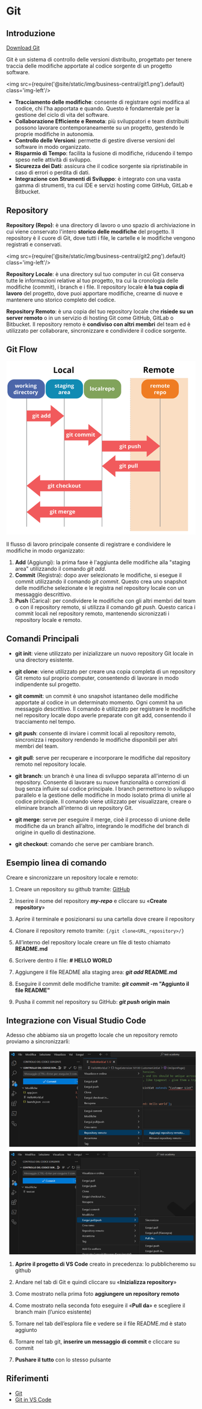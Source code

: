 
# Git

## Introduzione

[Download Git](https://git-scm.com/downloads)

Git è un sistema di controllo delle versioni distribuito, progettato per tenere traccia delle modifiche apportate al codice sorgente di un progetto software.


<img src={require('@site/static/img/business-central/git1.png').default} class='img-left'/>

- **Tracciamento delle modifiche**: consente di registrare ogni modifica al codice, chi l'ha apportata e quando. Questo è fondamentale per la gestione del ciclo di vita del software. 
- **Collaborazione Efficiente e Remota**: più sviluppatori e team distribuiti possono lavorare contemporaneamente su un progetto, gestendo le proprie modifiche in autonomia. 
- **Controllo delle Versioni**: permette di gestire diverse versioni del software in modo organizzato. 
- **Risparmio di Tempo**: facilita la fusione di modifiche, riducendo il tempo speso nelle attività di sviluppo. 
- **Sicurezza dei Dati**: assicura che il codice sorgente sia ripristinabile in caso di errori o perdita di dati. 
- **Integrazione con Strumenti di Sviluppo**: è integrato con una vasta gamma di strumenti, tra cui IDE e servizi hosting come GitHub, GitLab e Bitbucket.

## Repository

**Repository (Repo)**: è una directory di lavoro o uno spazio di archiviazione in cui viene conservato l'intero **storico delle modifiche** del progetto. Il repository è il cuore di Git, dove tutti i file, le cartelle e le modifiche vengono registrati e conservati. 

<img src={require('@site/static/img/business-central/git2.png').default} class='img-left'/> 


**Repository Locale**: è una directory sul tuo computer in cui Git conserva tutte le informazioni relative al tuo progetto, tra cui la cronologia delle modifiche (commit), i branch e i file.
Il repository locale **è la tua copia di lavoro** del progetto, dove puoi apportare modifiche, crearne di nuove e mantenere uno storico completo del codice. 

**Repository Remoto**: è una copia del tuo repository locale che **risiede su un server remoto** o in un servizio di hosting Git come GitHub, GitLab o Bitbucket. Il repository remoto è **condiviso con altri membri** del team ed è utilizzato per collaborare, sincronizzare e condividere il codice sorgente.

## Git Flow

![Git Flow](/img/business-central/git4.png)

Il flusso di lavoro principale consente di registrare e condividere le modifiche in modo organizzato:

1. **Add** (Aggiungi): la prima fase è l'aggiunta delle modifiche alla "staging area" utilizzando il comando _git add_.
2. **Commit** (Registra): dopo aver selezionato le modifiche, si esegue il commit utilizzando il comando _git commit_. Questo crea uno snapshot delle modifiche selezionate e le registra nel repository locale con un messaggio descrittivo. 
3. **Push** (Carica): per condividere le modifiche con gli altri membri del team o con il repository remoto, si utilizza il comando _git push_. Questo carica i commit locali nel repository remoto, mantenendo sicronizzati i repository locale e remoto. 

## Comandi Principali

- **git init**: viene utilizzato per inizializzare un nuovo repository Git locale in una directory esistente.

- **git clone**: viene utilizzato per creare una copia completa di un repository Git remoto sul proprio computer, consentendo di lavorare in modo indipendente sul progetto.

- **git commit**: un commit è uno snapshot istantaneo delle modifiche apportate al codice in un determinato momento. Ogni commit ha un messaggio descrittivo. Il comando è utilizzato per registrare le modifiche nel repository locale dopo averle preparate con git add, consentendo il tracciamento nel tempo.

- **git push**: consente di inviare i commit locali al repository remoto, sincronizza i repository rendendo le modifiche disponibili per altri membri del team.

- **git pull**: serve per recuperare e incorporare le modifiche dal repository remoto nel repository locale.
- **git branch**: un branch è una linea di sviluppo separata all'interno di un repository. Consente di lavorare su  nuove funzionalità o correzioni di bug senza influire sul codice principale. I branch permettono lo sviluppo parallelo e la gestione delle modifiche in modo isolato prima di unirle al codice principale. Il comando viene utilizzato per visualizzare, creare o eliminare branch all'interno di un repository Git.
- **git merge**: serve per eseguire il merge, cioè il processo di unione delle modifiche da un branch all’altro, integrando le modifiche del branch di origine in quello di destinazione.
- **git checkout**: comando che serve per cambiare branch.

<!-- ## Branch e Merge
Lasciare da fare a Thomas 
Guarda https://code.visualstudio.com/docs/sourcecontrol/overview -->

## Esempio linea di comando

Creare e sincronizzare un repository locale e remoto:

1. Creare un repository su github tramite: [GitHub](https://github.com/new)

2. Inserire il nome del repository **_my-repo_** e cliccare su «**Create repository**»

3. Aprire il terminale e posizionarsi su una cartella dove creare il repository

4. Clonare il repository remoto tramite: `{/git clone<URL_repository>/}`

5. All’interno del repository locale creare un file di testo chiamato **README.md**

6. Scrivere dentro il file: **# HELLO WORLD**

7. Aggiungere il file README alla staging area: **_git add_ README.md**

8. Eseguire il commit delle modifiche tramite:  **_git commit_ -m "Aggiunto il file README"**

9. Pusha il commit nel repository su GitHub: **_git push_ origin main**


## Integrazione con Visual Studio Code

Adesso che abbiamo sia un progetto locale che un repository remoto proviamo a sincronizzarli:

![Sincronizzare](../../../static/img/business-central/git5.png) 

1. **Aprire il progetto di VS Code** creato in precedenza: lo pubblicheremo su github

2. Andare nel tab di Git e quindi cliccare su «**Inizializza repository**»

3. Come mostrato nella prima foto **aggiungere un repository remoto**

4. Come mostrato nella seconda foto eseguire il «**Pull da**» e scegliere il branch main (l’unico esistente)

5. Tornare nel tab dell’esplora file e vedere se il file README.md è stato aggiunto

6. Tornare nel tab git, **inserire un messaggio di commit** e cliccare su commit

7. **Pushare il tutto** con lo stesso pulsante

## Riferimenti
* [Git](https://git-scm.com/)
* [Git in VS Code](https://code.visualstudio.com/docs/sourcecontrol/overview)